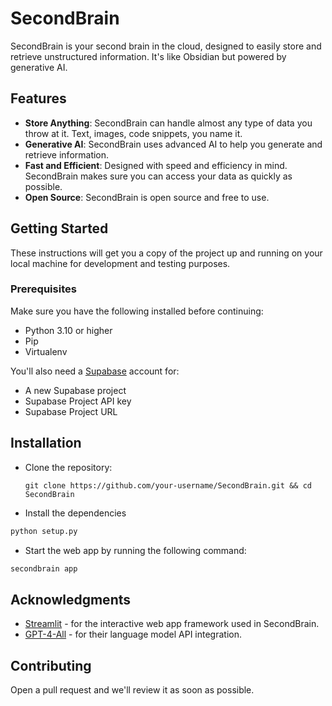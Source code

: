 # SecondBrain

SecondBrain is your second brain in the cloud, designed to easily store and retrieve unstructured information. It's like Obsidian but powered by generative AI.

## Features

- **Store Anything**: SecondBrain can handle almost any type of data you throw at it. Text, images, code snippets, you name it.
- **Generative AI**: SecondBrain uses advanced AI to help you generate and retrieve information.
- **Fast and Efficient**: Designed with speed and efficiency in mind. SecondBrain makes sure you can access your data as quickly as possible.
- **Open Source**: SecondBrain is open source and free to use.


## Getting Started

These instructions will get you a copy of the project up and running on your local machine for development and testing purposes.

### Prerequisites

Make sure you have the following installed before continuing:

- Python 3.10 or higher
- Pip
- Virtualenv

You'll also need a [Supabase](https://supabase.com/) account for:

- A new Supabase project
- Supabase Project API key
- Supabase Project URL


## Installation

- Clone the repository:

   ```shell
   git clone https://github.com/your-username/SecondBrain.git && cd SecondBrain
  ```

- Install the dependencies

```bash
python setup.py
```

- Start the web app by running the following command:

```bash
secondbrain app
```

## Acknowledgments
- [Streamlit](https://streamlit.io/) - for the interactive web app framework used in SecondBrain.
- [GPT-4-All](https://gpt4all.io/index.html) - for their language model API integration.


## Contributing

Open a pull request and we'll review it as soon as possible.
